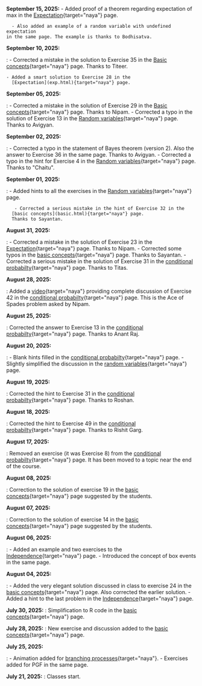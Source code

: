 **September 15, 2025:**
      - Added proof of a theorem regarding expectation of max in the 
      [Expectation](exp.html){target="naya"} page.

      - Also added an example of a random variable with undefined expectation
	in the same page. The example is thanks to Bodhisatva. 

**September 10, 2025:**

:     - Corrected a mistake in the solution to Exercise 35 in the 
      [Basic concepts](basic.html){target="naya"} page.
      Thanks to Titeer.
 
	- Added a smart solution to Exercise 28 in the 
      [Expectation](exp.html){target="naya"} page.

**September 05, 2025:**

:     -  Corrected a mistake in the solution of Exercise 29 in the 
      [Basic concepts](basic.html){target="naya"} page.
      Thanks to Nipam.
      - Corrected a typo in the solution of Exercise 13 in the
      [Random variables](rv.html){target="naya"} page.
      Thanks to Avigyan.

**September 02, 2025:**

:     -  Corrected a typo in the statement of Bayes theorem (version 2).
         Also the answer to Exercise 36 in the same page.
      Thanks to Avigyan.
      - Corrected a typo in the hint for Exercise 4 in the
      [Random variables](rv.html){target="naya"} page.
      Thanks to "Chaitu".

**September 01, 2025:**

:      - Added  hints to all the exercises in the 
      [Random variables](rv.html){target="naya"} page.

       - Corrected a serious mistake in the hint of Exercise 32 in the 
      [basic concepts](basic.html){target="naya"} page.
      Thanks to Sayantan. 
     
**August 31, 2025:**

:   - Corrected a mistake in the solution of Exercise 23 in the
      [Expectation](exp.html){target="naya"} page.
	Thanks to Nipam.
    - Corrected some typos in the 
      [basic concepts](basic.html){target="naya"} page.
      Thanks to Sayantan. 
    - Corrected a serious mistake in the solution of Exercise 31 in the
      [conditional probabilty](bayes.html){target="naya"} page.
	Thanks to Titas.

**August 28, 2025:**

:   Added a [video](https://youtu.be/nhcusJwHeOw){target="naya"}
     providing complete discussion of Exercise 42 in the 
      [conditional probabilty](bayes.html){target="naya"} page.
    This is the Ace of Spades problem asked by Nipam. 

**August 25, 2025:**

:   Corrected the answer to Exercise 13 in the 
      [conditional probabilty](bayes.html){target="naya"} page.
    Thanks to Anant Raj.

**August 20, 2025:**

:   - Blank hints filled in the 
      [conditional probabilty](bayes.html){target="naya"} page.
    - Slightly simplified the discussion in the 
      [random variables](rv.html){target="naya"} page.

**August 19, 2025:**

:   Corrected the hint to Exercise 31 in the 
    [conditional probabilty](bayes.html){target="naya"} page.
    Thanks to Roshan.

**August 18, 2025:**

:   Corrected the hint to Exercise 49 in the 
    [conditional probabilty](bayes.html){target="naya"} page.
    Thanks to Rishit Garg.

**August 17, 2025:**

:   Removed an exercise (it was Exercise 8) from the 
    [conditional probabilty](bayes.html){target="naya"} page.
    It has been moved to a topic near the end of the course.

**August 08, 2025:**

:   Correction to the solution of exercise 19 in the [basic concepts](basic.html){target="naya"} page
    suggested by the students.

**August 07, 2025:**

:   Correction to the solution of exercise 14 in the [basic concepts](basic.html){target="naya"} page
    suggested by the students.

**August 06, 2025:**

:   -   Added an example and two exercises to the [Independence](indep.html){target="naya"} page.
    -   Introduced the concept of box events in the same page.

**August 04, 2025:**

:   -   Added the very elegant solution discussed in class to exercise 24 in
        the [basic concepts](basic.html){target="naya"} page. Also corrected the
        earlier solution.
    -   Added a hint to the last problem in the
        [Independence](indep.html){target="naya"} page.

**July 30, 2025:**
:   Simplification to R code in the [basic concepts](basic.html){target="naya"} page.

**July 28, 2025:**
:   New exercise and discussion added to the [basic
    concepts](basic.html){target="naya"} page.

**July 25, 2025:**

:   -   Animation added for [branching processes](pgf.html){target="naya"}.
    -   Exercises added for PGF in the same page.

**July 21, 2025:**
:   Classes start.
